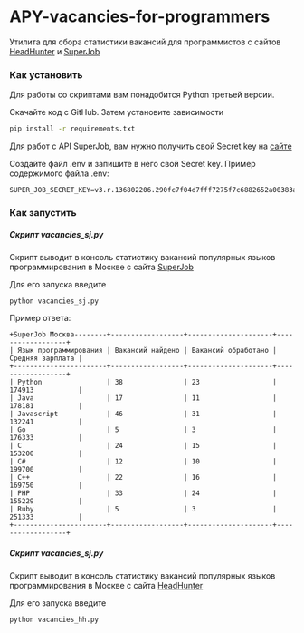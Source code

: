 # APY-vacancies-for-programmers
Утилита для сбора статистики вакансий для программистов с сайтов [HeadHunter](https://hh.ru/) и [SuperJob](https://www.superjob.ru/)
### Как установить

Для работы со скриптами вам понадобится Python третьей версии.

Скачайте код с GitHub. Затем установите зависимости

```sh
pip install -r requirements.txt
```

Для работ с API SuperJob, вам нужно получить свой Secret key на [сайте](https://api.superjob.ru/) 

Создайте файл .env и запишите в него свой Secret key.
Пример содержимого файла .env:
```
SUPER_JOB_SECRET_KEY=v3.r.136802206.290fc7f04d7fff7275f7c6882652a00383a9ab42.2c75de5185d6a779018565a302d6ada4ee9997d7
```
### Как запустить
##### Скрипт vacancies_sj.py
Скрипт выводит в консоль статистику вакансий популярных языков программирования в Москве с сайта [SuperJob](https://www.superjob.ru/)

Для его запуска введите
```
python vacancies_sj.py
```
Пример ответа:

```no-highlight
+SuperJob Москва--------+------------------+---------------------+------------------+
| Язык программирования | Вакансий найдено | Вакансий обработано | Средняя зарплата |
+-----------------------+------------------+---------------------+------------------+
| Python                | 38               | 23                  | 174913           |
| Java                  | 17               | 11                  | 178181           |
| Javascript            | 46               | 31                  | 132241           |
| Go                    | 5                | 3                   | 176333           |
| C                     | 24               | 15                  | 153200           |
| C#                    | 12               | 10                  | 199700           |
| C++                   | 22               | 16                  | 169750           |
| PHP                   | 33               | 24                  | 155229           |
| Ruby                  | 5                | 3                   | 251333           |
+-----------------------+------------------+---------------------+------------------+
```
##### Скрипт vacancies_sj.py
Скрипт выводит в консоль статистику вакансий популярных языков программирования в Москве с сайта [HeadHunter](https://hh.ru/)

Для его запуска введите
```
python vacancies_hh.py
```
